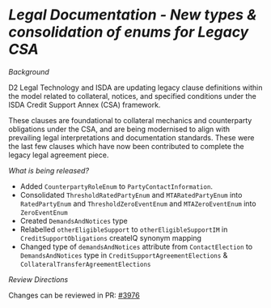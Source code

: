 # *Legal Documentation - New types & consolidation of enums for Legacy CSA*

_Background_

D2 Legal Technology and ISDA are updating legacy clause definitions within the model related to collateral, notices, and specified conditions under the ISDA Credit Support Annex (CSA) framework.

These clauses are foundational to collateral mechanics and counterparty obligations under the CSA, and are being modernised to align with prevailing legal interpretations and documentation standards. These were the last few clauses which have now been contributed to complete the legacy legal agreement piece.

_What is being released?_
- Added `CounterpartyRoleEnum` to `PartyContactInformation`. 
- Consolidated `ThresholdRatedPartyEnum` and `MTARatedPartyEnum` into `RatedPartyEnum` and `ThresholdZeroEventEnum` and `MTAZeroEventEnum` into `ZeroEventEnum`
- Created `DemandsAndNotices` type 
- Relabelled `otherEligibleSupport` to `otherEligibleSupportIM` in `CreditSupportObligations` createIQ synonym mapping 
- Changed type of `demandsAndNotices` attribute from `ContactElection`  to `DemandsAndNotices` type in `CreditSupportAgreementElections` & `CollateralTransferAgreementElections`
 
_Review Directions_

Changes can be reviewed in PR: [#3976](https://github.com/finos/common-domain-model/pull/3976)
